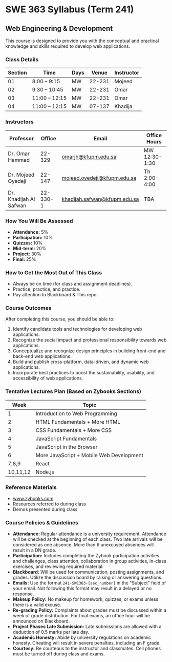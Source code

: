 # SWE 363 Syllabus (Term 241)
## Web Engineering & Development

This course is designed to provide you with the conceptual and practical knowledge and skills required to develop web applications.

### Class Details
| Section | Time            | Days | Venue | Instructor  |
|---------|-----------------|------|--------|------------|
| 01      | 8:00 – 9:15     | MW   | 22-231 | Mojeed     |
| 02      | 9:30 – 10:45    | MW   | 22-231 | Omar       |
| 03      | 11:00 – 12:15   | MW   | 22-231 | Omar       |
| 04      | 11:00 – 12:15   | MW   | 07-137 | Khadija    |

### Instructors
| Professor           | Office | Email                    | Office Hours   |
|---------------------|--------|--------------------------|----------------|
| Dr. Omar Hammad     | 22-329 | omarjh@kfupm.edu.sa      |      MW 12:30-1:30       |
| Dr. Mojeed Oyedeji  | 22-147 | mojeed.oyedeji@kfupm.edu.sa      |      Th 2:00-4:00       |
| Dr. Khadijah Al Safwan| 22-330-1 | khadijah.safwan@kfupm.edu.sa |      TBA       |

### How You Will Be Assessed
- **Attendance:** 5%
- **Participation:** 10%
- **Quizzes:** 10%
- **Mid-term:** 20%
- **Project:** 30%
- **Final:** 25%

### How to Get the Most Out of This Class
- Always be on time (for class and assignment deadlines).
- Practice, practice, and practice.
- Pay attention to Blackboard & This repo.

### Course Outcomes
After completing this course, you should be able to:
1. Identify candidate tools and technologies for developing web applications.
2. Recognize the social impact and professional responsibility towards web applications.
3. Conceptualize and recognize design principles in building front-end and back-end web applications.
4. Build and publish cross-platform, data-driven, and dynamic web applications.
5. Incorporate best practices to boost the sustainability, usability, and accessibility of web applications.

### Tentative Lectures Plan (Based on Zybooks Sections)
|Week|Topic|
|-----|------|
| 1  | Introduction to Web Programming |
| 2  | HTML Fundamentals + More HTML | 
| 3  | CSS Fundamentals + More CSS |
| 4  | JavaScript Fundamentals |
| 5  | JavaScript in the Browser|
| 6  | More JavaScript + Mobile Web Development |
| 7,8,9 | React |
| 10,11,12 | Node.js |

### Reference Materials
- www.zybooks.com
- Resources referred to during class
- Demos presented during class 

### Course Policies & Guidelines
- **Attendance:** Regular attendance is a university requirement. Attendance will be checked at the beginning of each class. Two late arrivals will be considered as one absence. More than 6 unexcused absences will result in a DN grade.
- **Participation:** Includes completing the Zybook participation activities and challenges, class attention, collaboration in group activities, in-class exercises, and reviewing required material.
- **Blackboard:** Will be used for communication, posting assignments, and grades. Utilize the discussion board by raising or answering questions.
- **Emails:** Use the format `241-SWE363-[sec_number]` in the "Subject" field of your email. Not following this format may result in a delayed or no response.
- **Makeup Policy:** No makeup for homework, quizzes, or exams unless there is a valid excuse.
- **Re-grading Policy:** Complaints about grades must be discussed within a week of grade distribution. For final exams, an office hour will be announced on Blackboard.
- **Project Phases Late Submission:** Late submissions are allowed with a deduction of 0.5 marks per late day.
- **Academic Honesty:** Abide by university regulations on academic honesty. Cheating will result in severe penalties, including an F grade.
- **Courtesy:** Be courteous to the instructor and classmates. Cell phones must be turned off during class and exams.
